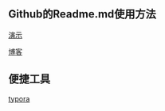 ## Github的Readme.md使用方法

[演示](https://codechina.csdn.net/mirrors/guodongxiaren/readme?utm_source=csdn_github_accelerator)

[博客](https://blog.csdn.net/guodongxiaren/article/details/23690801)

## 便捷工具

[typora](https://www.typora.io/)
